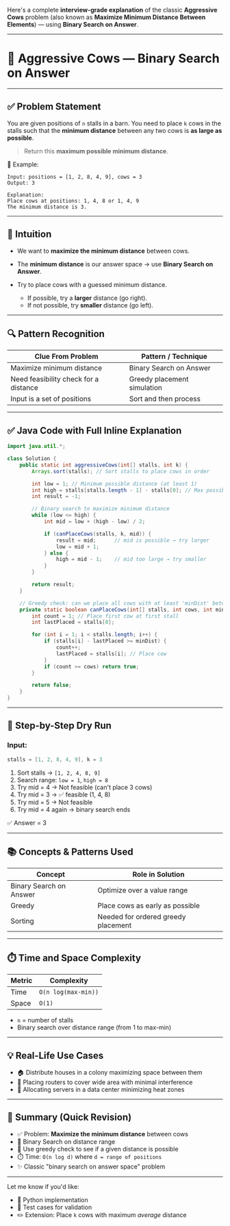 Here's a complete **interview-grade explanation** of the classic **Aggressive Cows** problem (also known as **Maximize Minimum Distance Between Elements**) — using **Binary Search on Answer**.

---

# 🐄 Aggressive Cows — Binary Search on Answer

---

## ✅ Problem Statement

You are given positions of `n` stalls in a barn. You need to place `k` cows in the stalls such that the **minimum distance** between any two cows is **as large as possible**.

> Return this **maximum possible minimum distance**.

📌 Example:

```text
Input: positions = [1, 2, 8, 4, 9], cows = 3
Output: 3

Explanation:
Place cows at positions: 1, 4, 8 or 1, 4, 9
The minimum distance is 3.
```

---

## 🧠 Intuition

* We want to **maximize the minimum distance** between cows.
* The **minimum distance** is our answer space → use **Binary Search on Answer**.
* Try to place cows with a guessed minimum distance.

    * If possible, try a **larger** distance (go right).
    * If not possible, try **smaller** distance (go left).

---

## 🔍 Pattern Recognition

| Clue From Problem                     | Pattern / Technique         |
| ------------------------------------- | --------------------------- |
| Maximize minimum distance             | Binary Search on Answer     |
| Need feasibility check for a distance | Greedy placement simulation |
| Input is a set of positions           | Sort and then process       |

---

## ✅ Java Code with Full Inline Explanation

```java
import java.util.*;

class Solution {
    public static int aggressiveCows(int[] stalls, int k) {
        Arrays.sort(stalls); // Sort stalls to place cows in order

        int low = 1; // Minimum possible distance (at least 1)
        int high = stalls[stalls.length - 1] - stalls[0]; // Max possible distance
        int result = -1;

        // Binary search to maximize minimum distance
        while (low <= high) {
            int mid = low + (high - low) / 2;

            if (canPlaceCows(stalls, k, mid)) {
                result = mid;      // mid is possible → try larger
                low = mid + 1;
            } else {
                high = mid - 1;    // mid too large → try smaller
            }
        }

        return result;
    }

    // Greedy check: can we place all cows with at least 'minDist' between them?
    private static boolean canPlaceCows(int[] stalls, int cows, int minDist) {
        int count = 1; // Place first cow at first stall
        int lastPlaced = stalls[0];

        for (int i = 1; i < stalls.length; i++) {
            if (stalls[i] - lastPlaced >= minDist) {
                count++;
                lastPlaced = stalls[i]; // Place cow
            }
            if (count >= cows) return true;
        }

        return false;
    }
}
```

---

## 🔂 Step-by-Step Dry Run

### Input:

```java
stalls = [1, 2, 8, 4, 9], k = 3
```

1. Sort stalls → `[1, 2, 4, 8, 9]`
2. Search range: `low = 1`, `high = 8`
3. Try mid = 4 → Not feasible (can't place 3 cows)
4. Try mid = 3 → ✅ feasible (1, 4, 8)
5. Try mid = 5 → Not feasible
6. Try mid = 4 again → binary search ends

✅ Answer = 3

---

## 📚 Concepts & Patterns Used

| Concept                 | Role in Solution                    |
| ----------------------- | ----------------------------------- |
| Binary Search on Answer | Optimize over a value range         |
| Greedy                  | Place cows as early as possible     |
| Sorting                 | Needed for ordered greedy placement |

---

## ⏱️ Time and Space Complexity

| Metric | Complexity          |
| ------ | ------------------- |
| Time   | `O(n log(max-min))` |
| Space  | `O(1)`              |

* `n` = number of stalls
* Binary search over distance range (from 1 to max-min)

---

## 💡 Real-Life Use Cases

* 🏠 Distribute houses in a colony maximizing space between them
* 📶 Placing routers to cover wide area with minimal interference
* 🏢 Allocating servers in a data center minimizing heat zones

---

## 📌 Summary (Quick Revision)

* ✅ Problem: **Maximize the minimum distance** between cows
* 🔁 Binary Search on distance range
* 🧪 Use greedy check to see if a given distance is possible
* ⏱️ Time: `O(n log d)` where `d = range of positions`
* ✨ Classic "binary search on answer space" problem

---

Let me know if you'd like:

* 🔁 Python implementation
* 🧪 Test cases for validation
* ✏️ Extension: Place `k` cows with maximum *average* distance
